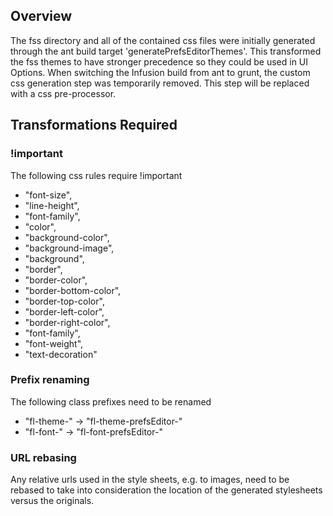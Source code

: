 ## Overview ##

The fss directory and all of the contained css files were initially generated through the ant build target 'generatePrefsEditorThemes'. This transformed the fss themes to have stronger precedence so they could be used in UI Options. When switching the Infusion build from ant to grunt, the custom css generation step was temporarily removed. This step will be replaced with a css pre-processor.

## Transformations Required ##

### !important ###

The following css rules require !important

- "font-size",
- "line-height",
- "font-family",
- "color",
- "background-color",
- "background-image",
- "background",
- "border",
- "border-color",
- "border-bottom-color",
- "border-top-color",
- "border-left-color",
- "border-right-color",
- "font-family",
- "font-weight",
- "text-decoration"

### Prefix renaming ###

The following class prefixes need to be renamed

- "fl-theme-" -> "fl-theme-prefsEditor-"
- "fl-font-" -> "fl-font-prefsEditor-"

### URL rebasing ###

Any relative urls used in the style sheets, e.g. to images, need to be rebased to take into consideration the location of the generated stylesheets versus the originals.

